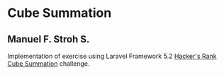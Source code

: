 # Cube Summation 
## Manuel F. Stroh S.

Implementation of  exercise using Laravel Framework 5.2
[Hacker's Rank Cube Summation](https://www.hackerrank.com/contests/101jan14/challenges/cube-summation "Hacker's Rank Cube Summation") challenge.